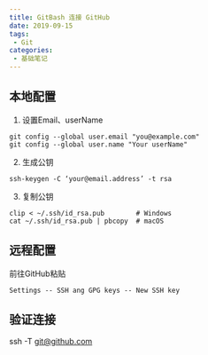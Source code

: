 ```yaml
---
title: GitBash 连接 GitHub
date: 2019-09-15
tags:
 - Git
categories:
 - 基础笔记
---
```


## **本地配置**

1. 设置Email、userName

```
git config --global user.email "you@example.com" 
git config --global user.name "Your userName"
```

2. 生成公钥

```
ssh-keygen -C ‘your@email.address’ -t rsa
```

3. 复制公钥

```
clip < ~/.ssh/id_rsa.pub	    # Windows
cat ~/.ssh/id_rsa.pub | pbcopy	# macOS
```

## **远程配置**

前往GitHub粘贴

```
Settings -- SSH ang GPG keys -- New SSH key
```

## **验证连接**

ssh -T git@github.com

